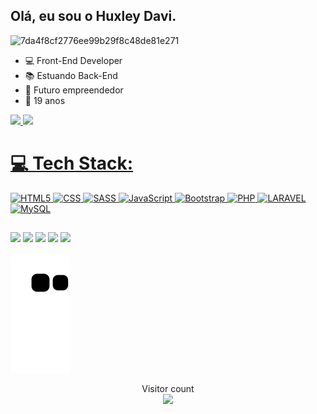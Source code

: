 ## Olá, eu sou o Huxley Davi.

![7da4f8cf2776ee99b29f8c48de81e271](https://user-images.githubusercontent.com/40921734/157924952-f325cfca-b106-4916-977b-c7d02d6eb530.gif)

- 💻 Front-End Developer
- 📚 Estuando Back-End
- 🚀 Futuro empreendedor
- 🤺 19 anos

<div align="left">
  <a href="https://github.com/huxleydavi">
  <img height="200em" src="https://github-readme-stats.vercel.app/api?username=huxleydavi&show_icons=true&theme=dark&include_all_commits=false&count_private=true"/>
  <img height="200em" src="https://github-readme-stats.vercel.app/api/top-langs/?username=huxleydavi&layout=compact&langs_count=10&theme=dark"/>
</div>

# 💻 Tech Stack:
![HTML5](https://img.shields.io/badge/html5-%23E34F26.svg?style=for-the-badge&logo=html5&logoColor=white) ![CSS](https://img.shields.io/badge/css-%23475aa6.svg?style=for-the-badge&logo=css&logoColor=white)  ![SASS](https://img.shields.io/badge/sass-%23d429f2.svg?style=for-the-badge&logo=sass&logoColor=white) ![JavaScript](https://img.shields.io/badge/javascript-%23323330.svg?style=for-the-badge&logo=javascript&logoColor=%white) ![Bootstrap](https://img.shields.io/badge/bootstrap-%23563D7C.svg?style=for-the-badge&logo=bootstrap&logoColor=white) ![PHP](https://img.shields.io/badge/php-%233b0494.svg?style=for-the-badge&logo=php&logoColor=white) ![LARAVEL](https://img.shields.io/badge/laravel-%23E34F21.svg?style=for-the-badge&logo=laravel&logoColor=white) ![MySQL](https://img.shields.io/badge/mysql-%23475aa6.svg?style=for-the-badge&logo=mysql&logoColor=white) 

  
  ##
  
 <div> 
    <a href="https://www.instagram.com/huxl3y_/" target="_blank"><img src="https://img.shields.io/badge/-Instagram-%23E4405F?style=for-the-badge&logo=instagram&logoColor=white" target="_blank"></a>
   <a href="https://discord.gg/uY5UMsnWYz" target="_blank"><img src="https://img.shields.io/badge/Discord-7289DA?style=for-the-badge&logo=discord&logoColor=white" target="_blank"></a>
    <a href = "https://mailto:huxdavi@gmail.com"><img src="https://img.shields.io/badge/-Gmail-%23333?style=for-the-badge&logo=gmail&logoColor=white" target="_blank"></a>
    <a href="https://www.linkedin.com/in/huxley-davi-029143259/" target="_blank"><img src="https://img.shields.io/badge/-LinkedIn-%230077B5?style=for-the-badge&logo=linkedin&logoColor=white" target="_blank"></a>
    <a href="https://twitter.com/huxk__/" target="_blank"><img src="https://img.shields.io/badge/Twitter-1DA1F2?style=for-the-badge&logo=twitter&logoColor=white"></a>
 </div>
      
![Snake animation](https://github.com/rafaballerini/rafaballerini/blob/output/github-contribution-grid-snake.svg)

<p align="center"> 
  Visitor count<br>
  <img src="https://profile-counter.glitch.me/insolitum/count.svg" />
</p>
